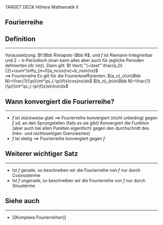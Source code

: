 
TARGET DECK
Höhere Mathematik II

Fourierreihe
--
## Definition
***
Voraussetzung:
$f:\Bbb R\mapsto \Bbb R$, und $f$ ist Riemann-Integrierbar und $2-\pi$-Periodisch (man kann alles aber auch für jegliche Perioden definierten ofc lolz). Dann gilt:
$f \text{ "}=\text" \frac{a_0}{2}+\sum^\infty_{n=0}a_ncos(nx)+b_nsin(nx)$  
$\implies$ Fourierreihe
Es gilt für die Fourierkoeffizienten:
$(a_n)_{n\in\Bbb N}=\frac{1}{\pi}\int^\pi_{-\pi}f(x)cos(nx)dx$
$(b_n)_{n\in\Bbb N}=\frac{1}{\pi}\int^\pi_{-\pi}f(x)sin(nx)dx$
##  Wann konvergiert die Fourierreihe?
***
- $f$ ist stückweise glatt $\implies$ Fourierreihe konvergiert (nicht unbedingt gegen $f$ xd, an den Sprungstellen (falls es sie gibt) Konvergiert die Funktion (aber auch bei allen Punkten eigentlich) gegen den durchschnitt des links- und rechtsseitigen Grenzwertes)
- $f$ ist stetig $\implies$ Fourierreihe konvergiert gegen $f$
## Weiterer wichtiger Satz
***
- Ist $f$ gerade, so beschreiben wir die Fourierreihe von $f$ nur durch Cosinusterme
- Ist $f$ ungerade, so beschreiben wir die Fourierreihe von $f$ nur durch Sinusterme
## Siehe auch
***
* [[Komplexe Fourierreihen]]